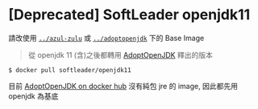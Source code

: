 # [Deprecated] SoftLeader openjdk11

請改使用 [`../azul-zulu`](../azul-zulu) 或 [`../adoptopenjdk`](../adoptopenjdk) 下的 Base Image

> 從 openjdk 11 (含)之後都轉用 [AdoptOpenJDK](https://adoptopenjdk.net/) 釋出的版本

```
$ docker pull softleader/openjdk11
```

目前 [AdoptOpenJDK on docker hub](https://hub.docker.com/u/adoptopenjdk/) 沒有純包 jre 的 image, 因此都先用 openjdk 為基底
